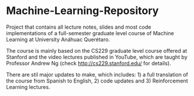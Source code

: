 # Machine-Learning-Repository
 Project that contains all lecture notes, slides and most code implementations of a full-semester graduate level course of Machine Learning at University Anáhuac Querétaro. 
 
 The course is mainly based on the CS229 graduate level course offered at Stanford and the video lectures published in YouTube, which are taught by Professor Andrew Ng (check http://cs229.stanford.edu/ for details).

There are stil major updates to make, which includes: 1) a full translation of the course from Spanish to English, 2) code updates and 3) Reinforcement Learning lectures. 
